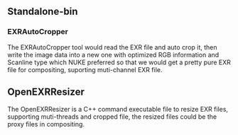 ## Standalone-bin

### EXRAutoCropper

The EXRAutoCropper tool would read the EXR file and auto crop it, then write the image data into a new one with optimized RGB information and Scanline type which NUKE preferred so that we would get a pretty pure EXR file for compositing, suporting muti-channel EXR file.

## OpenEXRResizer

The OpenEXRResizer is a C++ command executable file to resize EXR files, supporting muti-threads and cropped file, the resized files could be the proxy files in compositing.